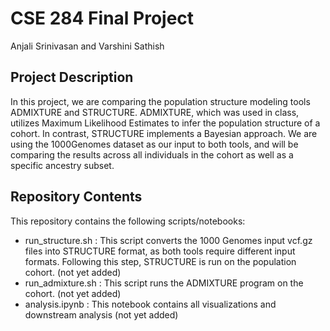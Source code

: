 # CSE 284 Final Project 
Anjali Srinivasan and Varshini Sathish

## Project Description
In this project, we are comparing the population structure modeling tools ADMIXTURE and STRUCTURE. ADMIXTURE, which was used in class, utilizes Maximum Likelihood Estimates to infer the population structure of a cohort. In contrast, STRUCTURE implements a Bayesian approach. We are using the 1000Genomes dataset as our input to both tools, and will be comparing the results across all individuals in the cohort as well as a specific ancestry subset.

## Repository Contents
This repository contains the following scripts/notebooks:

 - run_structure.sh : This script converts the 1000 Genomes input vcf.gz files into STRUCTURE format, as both tools require different input formats. Following this step, STRUCTURE is run on the population cohort. (not yet added)
 - run_admixture.sh : This script runs the ADMIXTURE program on the cohort. (not yet added)
 - analysis.ipynb : This notebook contains all visualizations and downstream analysis (not yet added)
